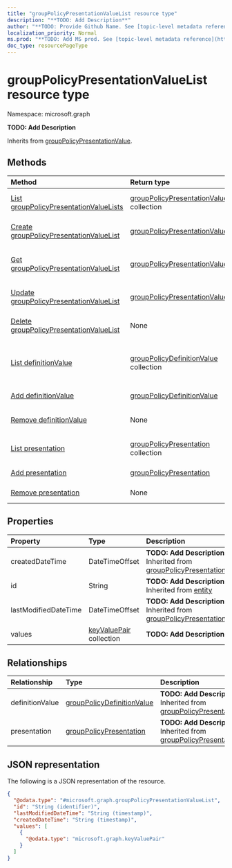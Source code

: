 ```yaml
---
title: "groupPolicyPresentationValueList resource type"
description: "**TODO: Add Description**"
author: "**TODO: Provide Github Name. See [topic-level metadata reference](https://msgo.azurewebsites.net/add/document/guidelines/metadata.html#topic-level-metadata)**"
localization_priority: Normal
ms.prod: "**TODO: Add MS prod. See [topic-level metadata reference](https://msgo.azurewebsites.net/add/document/guidelines/metadata.html#topic-level-metadata)**"
doc_type: resourcePageType
---
```


# groupPolicyPresentationValueList resource type

Namespace: microsoft.graph

**TODO: Add Description**


Inherits from [groupPolicyPresentationValue](../resources/grouppolicypresentationvalue.md).

## Methods
|Method|Return type|Description|
|:---|:---|:---|
|[List groupPolicyPresentationValueLists](../api/intune-grouppolicypresentationvaluelist-list.md)|[groupPolicyPresentationValueList](../resources/intune-grouppolicypresentationvaluelist.md) collection|Get a list of the [groupPolicyPresentationValueList](../resources/grouppolicypresentationvaluelist.md) objects and their properties.|
|[Create groupPolicyPresentationValueList](../api/intune-grouppolicypresentationvaluelist-create.md)|[groupPolicyPresentationValueList](../resources/intune-grouppolicypresentationvaluelist.md)|Create a new [groupPolicyPresentationValueList](../resources/intune-grouppolicypresentationvaluelist.md) object.|
|[Get groupPolicyPresentationValueList](../api/intune-grouppolicypresentationvaluelist-get.md)|[groupPolicyPresentationValueList](../resources/intune-grouppolicypresentationvaluelist.md)|Read the properties and relationships of a [groupPolicyPresentationValueList](../resources/intune-grouppolicypresentationvaluelist.md) object.|
|[Update groupPolicyPresentationValueList](../api/intune-grouppolicypresentationvaluelist-update.md)|[groupPolicyPresentationValueList](../resources/intune-grouppolicypresentationvaluelist.md)|Update the properties of a [groupPolicyPresentationValueList](../resources/intune-grouppolicypresentationvaluelist.md) object.|
|[Delete groupPolicyPresentationValueList](../api/intune-grouppolicypresentationvaluelist-delete.md)|None|Deletes a [groupPolicyPresentationValueList](../resources/intune-grouppolicypresentationvaluelist.md) object.|
|[List definitionValue](../api/intune-grouppolicypresentationvaluelist-list-definitionvalue.md)|[groupPolicyDefinitionValue](../resources/intune-grouppolicydefinitionvalue.md) collection|Get the groupPolicyDefinitionValue resources from the definitionValue navigation property.|
|[Add definitionValue](../api/intune-grouppolicypresentationvaluelist-post-definitionvalue.md)|[groupPolicyDefinitionValue](../resources/intune-grouppolicydefinitionvalue.md)|Add definitionValue by posting to the definitionValue collection.|
|[Remove definitionValue](../api/intune-grouppolicypresentationvaluelist-delete-definitionvalue.md)|None|Remove a [groupPolicyDefinitionValue](../resources/intune-grouppolicydefinitionvalue.md) object.|
|[List presentation](../api/intune-grouppolicypresentationvaluelist-list-presentation.md)|[groupPolicyPresentation](../resources/intune-grouppolicypresentation.md) collection|Get the groupPolicyPresentation resources from the presentation navigation property.|
|[Add presentation](../api/intune-grouppolicypresentationvaluelist-post-presentation.md)|[groupPolicyPresentation](../resources/intune-grouppolicypresentation.md)|Add presentation by posting to the presentation collection.|
|[Remove presentation](../api/intune-grouppolicypresentationvaluelist-delete-presentation.md)|None|Remove a [groupPolicyPresentation](../resources/intune-grouppolicypresentation.md) object.|

## Properties
|Property|Type|Description|
|:---|:---|:---|
|createdDateTime|DateTimeOffset|**TODO: Add Description** Inherited from [groupPolicyPresentationValue](../resources/intune-grouppolicypresentationvalue.md)|
|id|String|**TODO: Add Description** Inherited from [entity](../resources/entity.md)|
|lastModifiedDateTime|DateTimeOffset|**TODO: Add Description** Inherited from [groupPolicyPresentationValue](../resources/intune-grouppolicypresentationvalue.md)|
|values|[keyValuePair](../resources/synchronization-keyvaluepair.md) collection|**TODO: Add Description**|

## Relationships
|Relationship|Type|Description|
|:---|:---|:---|
|definitionValue|[groupPolicyDefinitionValue](../resources/intune-grouppolicydefinitionvalue.md)|**TODO: Add Description** Inherited from [groupPolicyPresentationValue](../resources/grouppolicypresentationvalue.md)|
|presentation|[groupPolicyPresentation](../resources/intune-grouppolicypresentation.md)|**TODO: Add Description** Inherited from [groupPolicyPresentationValue](../resources/grouppolicypresentationvalue.md)|

## JSON representation
The following is a JSON representation of the resource.
<!-- {
  "blockType": "resource",
  "keyProperty": "id",
  "@odata.type": "microsoft.graph.groupPolicyPresentationValueList",
  "baseType": "microsoft.graph.groupPolicyPresentationValue",
  "openType": false
}
-->
``` json
{
  "@odata.type": "#microsoft.graph.groupPolicyPresentationValueList",
  "id": "String (identifier)",
  "lastModifiedDateTime": "String (timestamp)",
  "createdDateTime": "String (timestamp)",
  "values": [
    {
      "@odata.type": "microsoft.graph.keyValuePair"
    }
  ]
}
```

